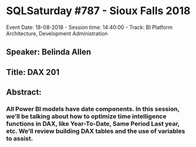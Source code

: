 # SQLSaturday #787 - Sioux Falls 2018
Event Date: 18-08-2018 - Session time: 14:40:00 - Track: BI Platform Architecture, Development  Administration
## Speaker: Belinda Allen
## Title: DAX 201
## Abstract:
### All Power BI models have date components.  In this session, we’ll be talking about how to optimize time intelligence functions in DAX, like Year-To-Date, Same Period Last year, etc.  We’ll review building DAX tables and the use of variables to assist.
